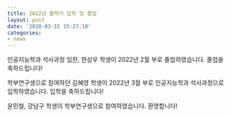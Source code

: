 ```yaml
---
title: 2022년 봄학기 입학 및 졸업
layout: post
date: '2020-03-15 15:27:18'
categories:
- news
---
```


인공지능학과 석사과정 임찬, 한상우 학생이 2022년 2월 부로 졸업하였습니다. 졸업을 축하드립니다!

학부연구생으로 참여하던 김혜영 학생이 2022년 3월 부로 인공지능학과 석사과정으로 입학하였습니다. 입학을 축하드립니다!

윤민철, 강남구 학생이 학부연구생으로 참여하였습니다. 환영합니다!

